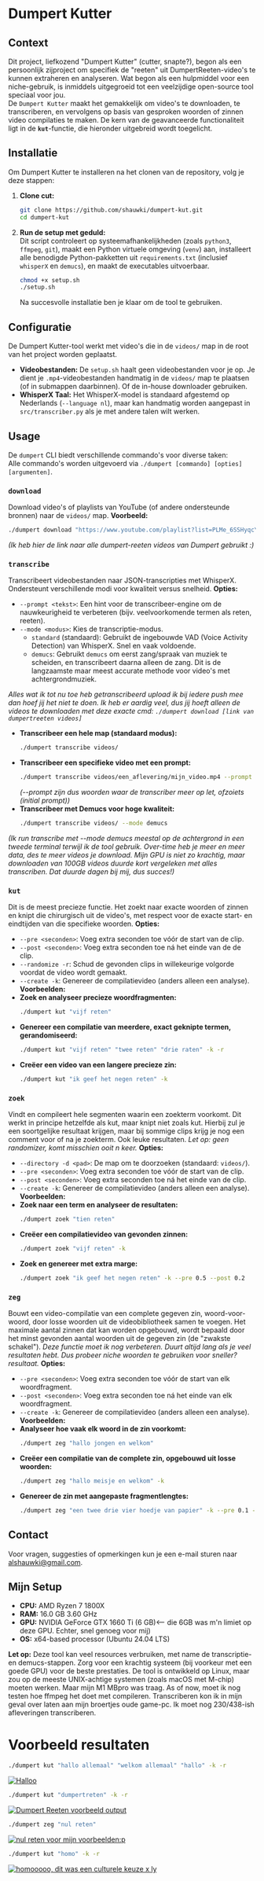 # Dumpert Kutter

## Context
Dit project, liefkozend "Dumpert Kutter" (cutter, snapte?), begon als een persoonlijk zijproject om specifiek de "reeten" uit DumpertReeten-video's te kunnen extraheren en analyseren. Wat begon als een hulpmiddel voor een niche-gebruik, is inmiddels uitgegroeid tot een veelzijdige open-source tool speciaal voor jou.<br/>
De `Dumpert Kutter` maakt het gemakkelijk om video's te downloaden, te transcriberen, en vervolgens op basis van gesproken woorden of zinnen video compilaties te maken. De kern van de geavanceerde functionaliteit ligt in de **`kut`**-functie, die hieronder uitgebreid wordt toegelicht.

## Installatie

Om Dumpert Kutter te installeren na het clonen van de repository, volg je deze stappen:<br/>
1.  **Clone cut:**
    ```bash
    git clone https://github.com/shauwki/dumpert-kut.git
    cd dumpert-kut
    ```

2.  **Run de setup met geduld:**<br/>
    Dit script controleert op systeemafhankelijkheden (zoals `python3`, `ffmpeg`, `git`), maakt een Python virtuele omgeving (`venv`) aan, installeert alle benodigde Python-pakketten uit `requirements.txt` (inclusief `whisperX` en `demucs`), en maakt de executables uitvoerbaar.
    ```bash
    chmod +x setup.sh
    ./setup.sh
    ```
    Na succesvolle installatie ben je klaar om de tool te gebruiken.

## Configuratie
De Dumpert Kutter-tool werkt met video's die in de `videos/` map in de root van het project worden geplaatst.<br/>
* **Videobestanden:** De `setup.sh` haalt geen videobestanden voor je op. Je dient je `.mp4`-videobestanden handmatig in de `videos/` map te plaatsen (of in submappen daarbinnen). Of de in-house downloader gebruiken.
* **WhisperX Taal:** Het WhisperX-model is standaard afgestemd op Nederlands (`--language nl`), maar kan handmatig worden aangepast in `src/transcriber.py` als je met andere talen wilt werken.

## Usage
De `dumpert` CLI biedt verschillende commando's voor diverse taken:<br/>
Alle commando's worden uitgevoerd via `./dumpert [commando] [opties] [argumenten]`.

### `download`
Download video's of playlists van YouTube (of andere ondersteunde bronnen) naar de `videos/` map.
**Voorbeeld:**
```bash
./dumpert download "https://www.youtube.com/playlist?list=PLMe_6SSHyqcYh032ZieiNHW8bwusy7FPJ"
```
_(Ik heb hier de link naar alle dumpert-reeten videos van Dumpert gebruikt :)_

### `transcribe`
Transcribeert videobestanden naar JSON-transcripties met WhisperX. Ondersteunt verschillende modi voor kwaliteit versus snelheid.
**Opties:**
- `--prompt <tekst>`: Een hint voor de transcribeer-engine om de nauwkeurigheid te verbeteren (bijv. veelvoorkomende termen als reten, reeten).
- `--mode <modus>`: Kies de transcriptie-modus.
    - `standard` (standaard): Gebruikt de ingebouwde VAD (Voice Activity Detection) van WhisperX. Snel en vaak voldoende.
    - `demucs`: Gebruikt `demucs` om eerst zang/spraak van muziek te scheiden, en transcribeert daarna alleen de zang. Dit is de langzaamste maar meest accurate methode voor video's met achtergrondmuziek.  

_Alles wat ik tot nu toe heb getranscribeerd upload ik bij iedere push mee dan hoef jij het niet te doen. Ik heb er aardig veel, dus jij hoeft alleen de videos te downloaden met deze exacte cmd: `./dumpert download [link van dumpertreeten videos]`_
- **Transcribeer een hele map (standaard modus):**
    ``` bash
    ./dumpert transcribe videos/
    ```
- **Transcribeer een specifieke video met een prompt:**
    ``` bash
    ./dumpert transcribe videos/een_aflevering/mijn_video.mp4 --prompt "DumpertReeten, dumpert, reeten, raten"
    ```
    _(--prompt zijn dus woorden waar de transcriber meer op let, ofzoiets (initial prompt))_
- **Transcribeer met Demucs voor hoge kwaliteit:**
    ``` bash
    ./dumpert transcribe videos/ --mode demucs
    ```
_(Ik run transcribe met --mode demucs meestal op de achtergrond in een tweede terminal terwijl ik de tool gebruik. Over-time heb je meer en meer data, des te meer videos je download. Mijn GPU is niet zo krachtig, maar downloaden van 100GB videos duurde kort vergeleken met alles transcriben. Dat duurde dagen bij mij, dus succes!)_

### `kut`
Dit is de meest precieze functie. Het zoekt naar exacte woorden of zinnen en knipt die chirurgisch uit de video's, met respect voor de exacte start- en eindtijden van die specifieke woorden.
**Opties:**
- `--pre <seconden>`: Voeg extra seconden toe vóór de start van de clip.
- `--post <seconden>`: Voeg extra seconden toe ná het einde van de de clip.
- `--randomize -r`: Schud de gevonden clips in willekeurige volgorde voordat de video wordt gemaakt.
- `--create -k`: Genereer de compilatievideo (anders alleen een analyse).
**Voorbeelden:**
- **Zoek en analyseer precieze woordfragmenten:**
    ``` bash
    ./dumpert kut "vijf reten"
    ```
- **Genereer een compilatie van meerdere, exact geknipte termen, gerandomiseerd:**
    ``` bash
    ./dumpert kut "vijf reten" "twee reten" "drie raten" -k -r
    ```
- **Creëer een video van een langere precieze zin:**
    ``` bash
    ./dumpert kut "ik geef het negen reten" -k
    ```

### `zoek`
Vindt en compileert hele segmenten waarin een zoekterm voorkomt. Dit werkt in principe hetzelfde als kut, maar knipt niet zoals kut. Hierbij zul je een soortgelijke resultaat krijgen, maar bij sommige clips krijg je nog een comment voor of na je zoekterm. Ook leuke resultaten. _Let op: geen randomizer, komt misschien ooit n keer._
**Opties:**
- `--directory -d <pad>`: De map om te doorzoeken (standaard: `videos/`).
- `--pre <seconden>`: Voeg extra seconden toe vóór de start van de clip.
- `--post <seconden>`: Voeg extra seconden toe ná het einde van de clip.
- `--create -k`: Genereer de compilatievideo (anders alleen een analyse).
**Voorbeelden:**
- **Zoek naar een term en analyseer de resultaten:**
    ``` bash
    ./dumpert zoek "tien reten"
    ```
- **Creëer een compilatievideo van gevonden zinnen:**
    ``` bash
    ./dumpert zoek "vijf reten" -k
    ```
- **Zoek en genereer met extra marge:**
    ``` bash
    ./dumpert zoek "ik geef het negen reten" -k --pre 0.5 --post 0.2
    ```

### `zeg`
Bouwt een video-compilatie van een complete gegeven zin, woord-voor-woord, door losse woorden uit de videobibliotheek samen te voegen. Het maximale aantal zinnen dat kan worden opgebouwd, wordt bepaald door het minst gevonden aantal woorden uit de gegeven zin (de "zwakste schakel"). _Deze functie moet ik nog verbeteren. Duurt altijd lang als je veel resultaten hebt. Dus probeer niche woorden te gebruiken voor sneller? resultaat._
**Opties:**
- `--pre <seconden>`: Voeg extra seconden toe vóór de start van elk woordfragment.
- `--post <seconden>`: Voeg extra seconden toe ná het einde van elk woordfragment.
- `--create -k`: Genereer de compilatievideo (anders alleen een analyse). 
**Voorbeelden:**
- **Analyseer hoe vaak elk woord in de zin voorkomt:**
    ``` bash
    ./dumpert zeg "hallo jongen en welkom"
    ```
- **Creëer een compilatie van de complete zin, opgebouwd uit losse woorden:**
    ``` bash
    ./dumpert zeg "hallo meisje en welkom" -k
    ```
- **Genereer de zin met aangepaste fragmentlengtes:**
    ``` bash
    ./dumpert zeg "een twee drie vier hoedje van papier" -k --pre 0.1 --post 0.1
    ```

## Contact
Voor vragen, suggesties of opmerkingen kun je een e-mail sturen naar [alshauwki@gmail.com](mailto:alshauwki@gmail.com?subject=Dumpert%20Kutter&body=Jo%20maat,%20).
## Mijn Setup
- **CPU:** AMD Ryzen 7 1800X
- **RAM:** 16.0 GB 3.60 GHz
- **GPU:** NVIDIA GeForce GTX 1660 Ti (6 GB)<-- die 6GB was m'n limiet op deze GPU. Echter, snel genoeg voor mij)
- **OS:** x64-based processor (Ubuntu 24.04 LTS)
    
**Let op:** Deze tool kan veel resources verbruiken, met name de transcriptie- en demucs-stappen. Zorg voor een krachtig systeem (bij voorkeur met een goede GPU) voor de beste prestaties. De tool is ontwikkeld op Linux, maar zou op de meeste UNIX-achtige systemen (zoals macOS met M-chip) moeten werken. Maar mijn M1 MBpro was traag. As of now, moet ik nog testen hoe ffmpeg het doet met compileren. Transcriberen kon ik in mijn geval over laten aan mijn broertjes oude game-pc. Ik moet nog 230/438-ish afleveringen transcriberen. 


# Voorbeeld resultaten

```bash
./dumpert kut "hallo allemaal" "welkom allemaal" "hallo" -k -r
```
[![Halloo](https://img.youtube.com/vi/https://youtu.be/ZWEb3xTyTRA/0.jpg)](https://www.youtube.com/watch?v=[ID](https://youtu.be/ZWEb3xTyTRA))
```bash
./dumpert kut "dumpertreten" -k -r
```
[![Dumpert Reeten voorbeeld output](https://img.youtube.com/vi/7BvqmrFZrHE/0.jpg)](https://www.youtube.com/watch?v=7BvqmrFZrHE)
```bash
./dumpert zeg "nul reten"
```
[![nul reten voor mijn voorbeelden:p](https://img.youtube.com/vi/cYIxwT0rwqk/0.jpg)](https://www.youtube.com/watch?v=cYIxwT0rwqk)
<!-- ```bash
./dumpert kut "vijf reten" "vijf rate" "vijf raten" "vijf reeten" -kr
```
[![lange compilatie van 5 reeten](https://img.youtube.com/vi/ID/0.jpg)](https://www.youtube.com/watch?v=ID) -->
```bash
./dumpert kut "homo" -k -r
```
[![homooooo, dit was een culturele keuze x ly](https://img.youtube.com/vi/PeWKg4v9n4k/0.jpg)](https://www.youtube.com/watch?v=PeWKg4v9n4k)